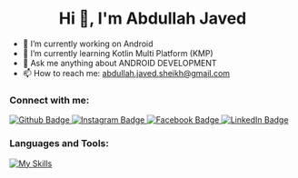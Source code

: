  <h1 align="center">Hi 👋, I'm Abdullah Javed</h1>

- 🔭 I’m currently working on Android 
- 🌱 I’m currently learning Kotlin Multi Platform (KMP)
- 💬 Ask me anything about ANDROID DEVELOPMENT 
- 📫 How to reach me: abdullah.javed.sheikh@gmail.com
  
### Connect with me:
<div id="badges">
  <a href="https://github.com/pasionatedeveloper">
    <img src="https://img.shields.io/badge/Github-white?style=for-the-badge&logo=Github&logoColor=black" alt="Github Badge"/>
  </a>
   <a href="https://www.instagram.com/sheikh_abdullah_98?igsh=emMyaHF6eHdsNHZs">
    <img src="https://img.shields.io/badge/Instagram-purple?style=for-the-badge&logo=instagram&logoColor=white" alt="Instagram Badge"/>
  </a>
   <a href="https://www.facebook.com/share/1CzFfQLrxh/">
    <img src="https://img.shields.io/badge/Facebook-blue?style=for-the-badge&logo=facebook&logoColor=white" alt="Facebook Badge"/>
  </a>
  <a href="https://www.linkedin.com/in/abdullah-javed-a78a851b7?utm_source=share&utm_campaign=share_via&utm_content=profile&utm_medium=android_app">
    <img src="https://img.shields.io/badge/Linkedin-blue?style=for-the-badge&logo=linkedIn&logoColor=white" alt="LinkedIn Badge"/>
  </a>
</div>

### Languages and Tools:
[![My Skills](https://skillicons.dev/icons?i=androidstudio,java,kotlin,firebase,github,git,postman,figma&perline=5)](https://skillicons.dev)
